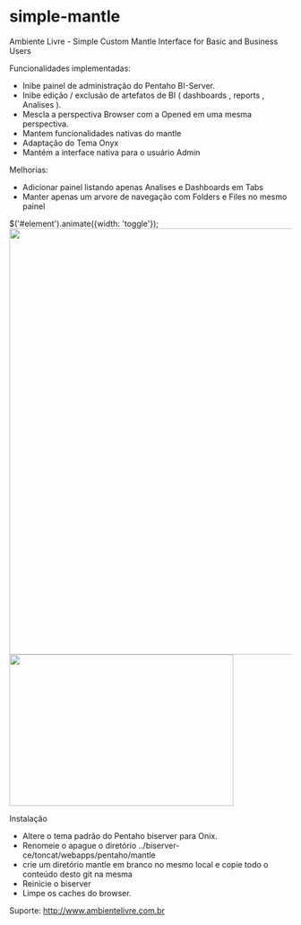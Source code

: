 simple-mantle
=============

Ambiente Livre - Simple Custom Mantle Interface for Basic and Business Users

Funcionalidades implementadas:
- Inibe painel de administração do Pentaho BI-Server.
- Inibe edição / exclusão de artefatos de BI ( dashboards , reports , Analises ).
- Mescla a perspectiva Browser com a Opened em uma mesma perspectiva.
- Mantem funcionalidades nativas do mantle
- Adaptação do Tema Onyx
- Mantém a interface nativa para o usuário Admin


Melhorias:
- Adicionar painel listando apenas Analises e Dashboards em Tabs
- Manter apenas um arvore de navegação com Folders e Files no mesmo painel

$('#element').animate({width: 'toggle'});
<img height="760px" src="http://www.jqueryscript.net/images/jQuery-Plugin-For-Sliding-Sidebar-Menu-jQuery-Sidebar.jpg" style="float:right;">


<img width="400px" height="470px" src="http://localhost:8080/pentaho/api/repos/%3Apublic%3Aplugin-samples%3Apentaho-cdf%3Astart_here.xcdf/resources/style/images/cdfSample.png" onclick="javascript:alert(1);" style="float:width:600px; height:270px">


Instalação
- Altere o tema padrão do Pentaho biserver para Onix.
- Renomeie o apague o diretório ../biserver-ce/toncat/webapps/pentaho/mantle
- crie um diretório mantle em branco no mesmo local e copie todo o conteúdo desto git na mesma
- Reinicie o biserver
- Limpe os caches do browser.


Suporte: http://www.ambientelivre.com.br 


